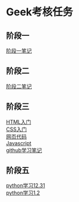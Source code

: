 # Geek考核任务
## 阶段一
[阶段一笔记](https://github.com/yms-geek/Tasks/blob/main/%E9%98%B6%E6%AE%B5%E4%B8%80.md)
## 阶段二
[阶段二笔记](https://github.com/Crystal-Amanda/Tasks/blob/main/%E9%98%B6%E6%AE%B5%E4%BA%8C.md)
## 阶段三
[HTML入门](https://github.com/Crystal-Amanda/Tasks/blob/main/HTML%E5%85%A5%E9%97%A8.md)<br>
[CSS入门](https://github.com/Crystal-Amanda/Tasks/blob/main/CSS%E5%85%A5%E9%97%A8.md)<br>
[网页代码](https://github.com/Crystal-Amanda/Tasks/blob/main/wangye.html)<BR>
[Javascript](https://github.com/Crystal-Amanda/Tasks/blob/main/JavaScript%E5%AD%A6%E4%B9%A0.md)<br>
[github学习笔记](https://github.com/Crystal-Amanda/Tasks/blob/main/GitHub%E4%BD%BF%E7%94%A8%E7%AC%94%E8%AE%B0.md)<br>
## 阶段五
[python学习12.31](https://github.com/Crystal-Amanda/Tasks/blob/main/pythonlearn.md)<br>
[python学习1.2](https://github.com/Crystal-Amanda/Tasks/blob/main/python_learn.md)
